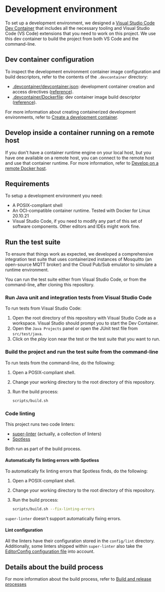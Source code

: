 # Development environment

To set up a development environment, we designed a [Visual Studio Code Dev Container](https://code.visualstudio.com/docs/devcontainers/containers)
that includes all the necessary tooling and Visual Studio Code (VS Code) extensions that you
need to work on this project. We use this dev container to build the project from
both VS Code and the command-line.

## Dev container configuration

To inspect the development environment container image configuration and build descriptors,
refer to the contents of the `.devcontainer` directory:

- [.devcontainer/devcontainer.json](../.devcontainer/devcontainer.json): development container creation and access directives ([reference](https://code.visualstudio.com/docs/remote/devcontainerjson-reference)).
- [.devcontainer/Dockerfile](../.devcontainer/Dockerfile): dev container image build descriptor ([reference](https://docs.docker.com/engine/reference/builder/)).

For more information about creating containerized development environments,
refer to [Create a development container](https://code.visualstudio.com/docs/remote/create-dev-container).

## Develop inside a container running on a remote host

If you don't have a container runtime engine on your local host, but you have one available on
a remote host, you can connect to the remote host and use that container runtime.
For more information, refer to
[Develop on a remote Docker host](https://code.visualstudio.com/remote/advancedcontainers/develop-remote-host).

## Requirements

To setup a development environment you need:

- A POSIX-compliant shell
- An OCI-compatible container runtime. Tested with Docker for Linux 20.10.21
- Visual Studio Code, if you need to modify any part of this set of software components. Other editors and IDEs might work fine.

## Run the test suite

To ensure that things work as expected, we developed a comprehensive integration test suite that uses
containerized instances of Mosquitto (an open-source MQTT broker) and the Cloud Pub/Sub emulator to
simulate a runtime environment.

You can run the test suite either from Visual Studio Code, or from the command-line, after cloning this
repository.

### Run Java unit and integration tests from Visual Studio Code

To run tests from Visual Studio Code:

1. Open the root directory of this repository with Visual Studio Code as a workspace.
    Visual Studio should prompt you to start the Dev Container.
2. Open the `Java Projects` panel or open the JUnit test file from `src/test/java`.
3. Click on the _play_ icon near the test or the test suite that you want to run.

### Build the project and run the test suite from the command-line

To run tests from the command-line, do the following:

1. Open a POSIX-compliant shell.
2. Change your working directory to the root directory of this repository.
3. Run the build process:

    ```sh
    scripts/build.sh
    ```

### Code linting

This project runs two code linters:

- [super-linter](https://github.com/github/super-linter) (actually, a collection of linters)
- [Spotless](https://github.com/diffplug/spotless)

Both run as part of the build process.

#### Automatically fix linting errors with Spotless

To automatically fix linting errors that Spotless finds, do the following:

1. Open a POSIX-compliant shell.
2. Change your working directory to the root directory of this repository.
3. Run the build process:

    ```sh
    scripts/build.sh --fix-linting-errors
    ```

`super-linter` doesn't support automatically fixing errors.

#### Lint configuration

All the linters have their configuration stored in the `config/lint` directory.
Additionally, some linters shipped within `super-linter` also take the
[EditorConfig configuration file](../.editorconfig) into account.

## Details about the build process

For more information about the build process, refer to [Build and release processes](./build-release-processes.md)

